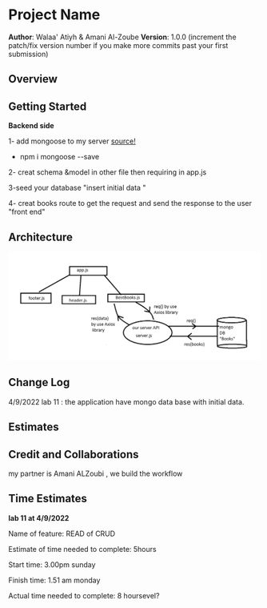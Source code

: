 # Project Name

**Author**: Walaa' Atiyh & Amani Al-Zoube
**Version**: 1.0.0 (increment the patch/fix version number if you make more commits past your first submission)

## Overview
<!-- Provide a high level overview of what this application is and why you are building it, beyond the fact that it's an assignment for this class. (i.e. What's your problem domain?) -->

## Getting Started

**Backend side**

1- add mongoose to my server  [source!](https://mongoosejs.com/docs/)
 * npm i mongoose --save

 2- creat schema &model in other file then requiring in app.js

 3-seed your database "insert initial data "

 4- creat books route to get the request and send the response to the user "front end"




## Architecture
![Working Flow](./lab.png)

## Change Log
4/9/2022 lab 11 :
the application have mongo data base with initial data.

## Estimates
<!-- See below -->

## Credit and Collaborations
my partner is Amani ALZoubi , we build the workflow




## Time Estimates

**lab 11 at 4/9/2022**

Name of feature: READ of CRUD

Estimate of time needed to complete: 5hours

Start time: 3.00pm sunday

Finish time: 1.51 am monday

Actual time needed to complete: 8 hoursevel?